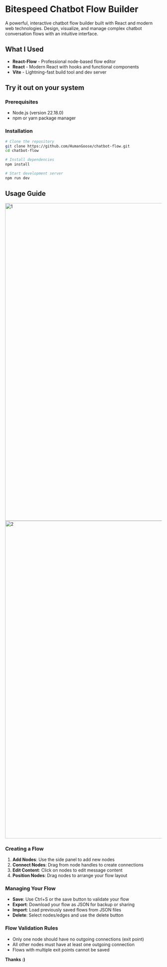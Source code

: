 # Bitespeed Chatbot Flow Builder

A powerful, interactive chatbot flow builder built with React and modern web technologies. Design, visualize, and manage complex chatbot conversation flows with an intuitive interface.


## What I Used
- **React-Flow** - Professional node-based flow editor
- **React** - Modern React with hooks and functional components
- **Vite** - Lightning-fast build tool and dev server

## Try it out on your system

### Prerequisites
- Node.js (version 22.18.0)
- npm or yarn package manager

### Installation
```bash
# Clone the repository
git clone https://github.com/HumanGoose/chatbot-flow.git
cd chatbot-flow

# Install dependencies
npm install

# Start development server
npm run dev
```

## Usage Guide
<img width="2048" height="1017" alt="1" src="https://github.com/user-attachments/assets/a17ceea0-e0aa-48d8-89e6-b8f7f488382f" />





<img width="2048" height="1017" alt="2" src="https://github.com/user-attachments/assets/69c12cfe-03ba-4946-ba04-922fab4364df" />


### Creating a Flow
1. **Add Nodes**: Use the side panel to add new nodes
2. **Connect Nodes**: Drag from node handles to create connections
3. **Edit Content**: Click on nodes to edit message content
4. **Position Nodes**: Drag nodes to arrange your flow layout

### Managing Your Flow
- **Save**: Use Ctrl+S or the save button to validate your flow
- **Export**: Download your flow as JSON for backup or sharing
- **Import**: Load previously saved flows from JSON files
- **Delete**: Select nodes/edges and use the delete button

### Flow Validation Rules
- Only one node should have no outgoing connections (exit point)
- All other nodes must have at least one outgoing connection
- Flows with multiple exit points cannot be saved


**Thanks :)**
